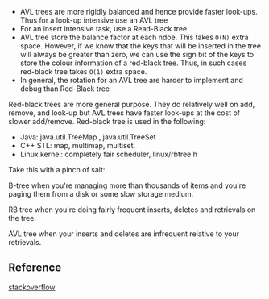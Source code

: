 - AVL trees are more rigidly balanced and hence provide faster look-ups. Thus for a look-up intensive use an AVL tree
- For an insert intensive task, use a Read-Black tree
- AVL tree store the balance factor at each ndoe. This takes `O(N)`  extra space. However, if we know that the keys that will be inserted in the tree will always be greater than zero, we can use the sign bit of the keys to store the colour information of a red-black tree. Thus, in such cases red-black tree takes `O(1)` extra space.
- In general, the rotation for an AVL tree are harder to implement and debug than Red-Black tree

Red-black trees are more general purpose. They do relatively well on add, remove, and look-up but AVL trees have faster look-ups at the cost of slower add/remove. Red-black tree is used in the following:

- Java: java.util.TreeMap , java.util.TreeSet .
- C++ STL: map, multimap, multiset.
- Linux kernel: completely fair scheduler, linux/rbtree.h




Take this with a pinch of salt:

B-tree when you're managing more than thousands of items and you're paging them from a disk or some slow storage medium.

RB tree when you're doing fairly frequent inserts, deletes and retrievals on the tree.

AVL tree when your inserts and deletes are infrequent relative to your retrievals.




## Reference

[stackoverflow](http://stackoverflow.com/questions/13852870/red-black-tree-over-avl-tree)


